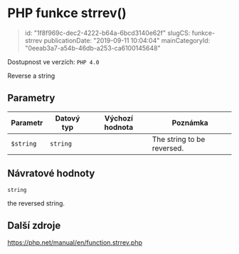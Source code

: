 PHP funkce strrev()
===================

> id: "1f8f969c-dec2-4222-b64a-6bcd3140e62f"
> slugCS: funkce-strrev
> publicationDate: "2019-09-11 10:04:04"
> mainCategoryId: "0eeab3a7-a54b-46db-a253-ca6100145648"

Dostupnost ve verzích: `PHP 4.0`

Reverse a string


Parametry
--------------

| Parametr | Datový typ | Výchozí hodnota | Poznámka |
|-----|-----|-----|-----|
| `$string` | `string` |  | The string to be reversed. |


Návratové hodnoty
----------------

`string`

the reversed string.

Další zdroje
------------

https://php.net/manual/en/function.strrev.php
